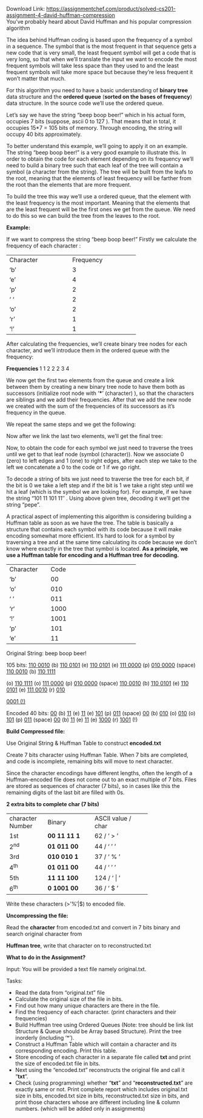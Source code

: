 Download Link: https://assignmentchef.com/product/solved-cs201-assignment-4-david-huffman-compression
<br>
You’ve probably heard about David Huffman and his popular compression algorithm

The idea behind Huffman coding is based upon the frequency of a symbol in a sequence. The symbol that is the most frequent in that sequence gets a new code that is very small, the least frequent symbol will get a code that is very long, so that when we’ll translate the input we want to encode the most frequent symbols will take less space than they used to and the least frequent symbols will take more space but because they’re less frequent it won’t matter that much.

For this algorithm you need to have a basic understanding of <strong>binary tree</strong> data structure and the <strong>ordered queue</strong> (<strong>sorted on the bases of frequency</strong>) data structure. In the source code we’ll use the ordered queue.

Let’s say we have the string “beep boop beer!” which in his actual form, occupies 7 bits (suppose, ascii 0 to 127 ). That means that in total, it occupies 15*7 = 105 bits of memory. Through encoding, the string will occupy 40 bits approximately.

To better understand this example, we’ll going to apply it on an example. The string “beep boop beer!” is a very good example to illustrate this. In order to obtain the code for each element depending on its frequency we’ll need to build a binary tree such that each leaf of the tree will contain a symbol (a character from the string). The tree will be built from the leafs to the root, meaning that the elements of least frequency will be farther from the root than the elements that are more frequent.

To build the tree this way we’ll use a ordered queue, that the element with the least frequency is the most important. Meaning that the elements that are the least frequent will be the first ones we get from the queue. We need to do this so we can build the tree from the leaves to the root.

<strong>Example:</strong>

If we want to compress the string “beep boop beer!” Firstly we calculate the frequency of each character :

<table width="309">

 <tbody>

  <tr>

   <td width="150">Character</td>

   <td width="160">Frequency</td>

  </tr>

  <tr>

   <td width="150">‘b’</td>

   <td width="160">3</td>

  </tr>

  <tr>

   <td width="150">‘e’</td>

   <td width="160">4</td>

  </tr>

  <tr>

   <td width="150">‘p’</td>

   <td width="160">2</td>

  </tr>

  <tr>

   <td width="150">‘ ‘</td>

   <td width="160">2</td>

  </tr>

  <tr>

   <td width="150">‘o’</td>

   <td width="160">2</td>

  </tr>

  <tr>

   <td width="150">‘r’</td>

   <td width="160">1</td>

  </tr>

  <tr>

   <td width="150">‘!’</td>

   <td width="160">1</td>

  </tr>

 </tbody>

</table>

After calculating the frequencies, we’ll create binary tree nodes for each character, and we’ll introduce them in the ordered queue with the frequency:




<strong>Frequencies                 </strong>1                1                2                2                2                3                4

We now get the first two elements from the queue and create a link between them by creating a new binary tree node to have them both as successors (initialize root node with ‘<strong>*</strong>’ (character) ), so that the characters are siblings and we add their frequencies. After that we add the new node we created with the sum of the frequencies of its successors as it’s frequency in the queue.













We repeat the same steps and we get the following:

























Now after we link the last two elements, we’ll get the final tree:




Now, to obtain the code for each symbol we just need to traverse the trees until we get to that leaf node (symbol (character)). Now we associate 0 (zero) to left edges and 1 (one) to right edges, after each step we take to the left we concatenate a 0 to the code or 1 if we go right.







To decode a string of bits we just need to traverse the tree for each bit, if the bit is 0 we take a left step and if the bit is 1 we take a right step until we hit a leaf (which is the symbol we are looking for). For example, if we have the string “101 11 101 11″ . Using above given tree, decoding it we’ll get the string “pepe”.

A practical aspect of implementing this algorithm is considering building a Huffman table as soon as we have the tree. The table is basically a structure that contains each symbol with its code because it will make encoding somewhat more efficient. It’s hard to look for a symbol by traversing a tree and at the same time calculating its code because we don’t know where exactly in the tree that symbol is located. <strong>As a principle, we use a Huffman table for encoding and a Huffman tree for decoding.</strong>

<table width="309">

 <tbody>

  <tr>

   <td width="93">Character</td>

   <td width="217">Code</td>

  </tr>

  <tr>

   <td width="93">‘b’</td>

   <td width="217">00</td>

  </tr>

  <tr>

   <td width="93">‘o’</td>

   <td width="217">010</td>

  </tr>

  <tr>

   <td width="93">‘ ’</td>

   <td width="217">011</td>

  </tr>

  <tr>

   <td width="93">‘r‘</td>

   <td width="217">1000</td>

  </tr>

  <tr>

   <td width="93">‘!’</td>

   <td width="217">1001</td>

  </tr>

  <tr>

   <td width="93">‘p’</td>

   <td width="217">101</td>

  </tr>

  <tr>

   <td width="93">‘e’</td>

   <td width="217">11</td>

  </tr>

 </tbody>

</table>










Original String: beep boop beer!

105 bits: <u>110 0010</u> (b) <u>110 0101</u> (e) <u>110 0101</u> (e) <u>111 0000</u> (p) <u>010 0000</u> (space) <u>110 0010</u> (b) <u>110 1111</u>

(o) <u>110 1111</u> (o) <u>111 0000</u> (p) <u>010 0000</u> (space) <u>110 0010</u> (b) <u>110 0101</u> (e) <u>110 0101</u> (e) <u>111 0010</u> (r) <u>010</u>

<u>0001 (!)</u>

Encoded 40 bits: <u>00</u> (b) <u>11</u> (e) <u>11</u> (e) <u>101</u> (p) <u>011</u> (space) <u>00</u> (b) <u>010</u> (o) <u>010</u> (o) <u>101</u> (p) <u>011</u> (space) <u>00</u> (b) <u>11</u> (e) <u>11</u> (e) <u>1000</u> (r) <u>1001</u> (!)

<strong>Build Compressed file: </strong>

Use Original String &amp; Huffman Table to construct <strong>encoded.txt   </strong>

Create 7 bits character using Huffman Table. When 7 bits are completed, and code is incomplete, remaining bits will move to next character.

Since the character encodings have different lengths, often the length of a Huffman-encoded file does not come out to an exact multiple of 7 bits. Files are stored as sequences of character (7 bits), so in cases like this the remaining digits of the last bit are filled with 0s.




<strong>2 extra bits to complete char (7 bits) </strong>




<table width="325">

 <tbody>

  <tr>

   <td width="85">character Number</td>

   <td width="108">Binary</td>

   <td width="132">ASCII value / char</td>

  </tr>

  <tr>

   <td width="85">1st</td>

   <td width="108"><strong>00</strong> <strong>11</strong> <strong>11</strong> <strong>1</strong></td>

   <td width="132">62 / ‘ &gt; ’</td>

  </tr>

  <tr>

   <td width="85">2<sup>nd</sup></td>

   <td width="108"><strong>01 011 00</strong></td>

   <td width="132">44 / ‘ ’ ’</td>

  </tr>

  <tr>

   <td width="85">3rd</td>

   <td width="108"><strong>010 010 1 </strong></td>

   <td width="132">37 / ‘ % ’</td>

  </tr>

  <tr>

   <td width="85">4<sup>th</sup></td>

   <td width="108"><strong>01 011 00 </strong></td>

   <td width="132">44 / ‘ ’ ’</td>

  </tr>

  <tr>

   <td width="85">5th</td>

   <td width="108"><strong>11 11  100 </strong></td>

   <td width="132">124 / ‘ | ’</td>

  </tr>

  <tr>

   <td width="85">6<sup>th</sup></td>

   <td width="108"><strong>0 1001 00 </strong></td>

   <td width="132">36 / ‘ $ ’</td>

  </tr>

 </tbody>

</table>

Write these characters (&gt;’%’|$) to encoded file.

<strong>Uncompressing the file: </strong>

Read the <strong>character</strong> from encoded.txt and convert in 7 bits binary and search original character from

<strong>Huffman tree</strong>, write that character on to reconstructed.txt

<strong>What to do in the Assignment? </strong>

Input: You will be provided a text file namely original.txt.

Tasks:

<ul>

 <li>Read the data from “original.txt” file</li>

 <li>Calculate the original size of the file in bits.</li>

 <li>Find out how many unique characters are there in the file.</li>

 <li>Find the frequency of each character. (print characters and their frequencies)</li>

 <li>Build Huffman tree using Ordered Queues (Note: tree should be link list Structure &amp; Queue should be Array based Structure). Print the tree inorderly (including ‘*’).</li>

 <li>Construct a Huffman Table which will contain a character and its corresponding encoding. Print this table.</li>

 <li>Store encoding of each character in a separate file called <strong>txt </strong>and print the size of encoded.txt file in bits.</li>

 <li>Next using the “encoded.txt” reconstructs the original file and call it “<strong>txt</strong>”.</li>

 <li>Check (using programming) whether “<strong>txt</strong>” and “<strong>reconstructed.txt</strong>” are exactly same or not. Print complete report which includes original.txt size in bits, encoded.txt size in bits, reconstructed.txt size in bits, and print those characters whose are different including line &amp; column numbers. (which will be added only in assignments)</li>

</ul>